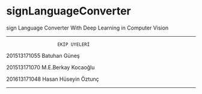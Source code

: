 # signLanguageConverter
sign Language Converter With Deep Learning in Computer Vision
*************************************************************
                       EKİP ÜYELERİ

201513171055 Batuhan Güneş

201513171070 M.E.Berkay Kocaoğlu

201613171048 Hasan Hüseyin Öztunç

*************************************************************
